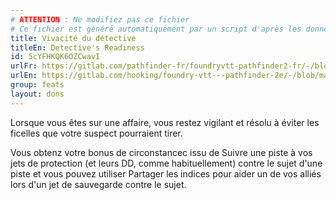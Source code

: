 ```yaml
---
# ATTENTION : Ne modifiez pas ce fichier
# Ce fichier est généré automatiquement par un script d'après les données du module Foundry VTT officiel et de sa traduction
title: Vivacité du détective
titleEn: Detective's Readiness
id: 5cYFHKQK6OZCwavI
urlFr: https://gitlab.com/pathfinder-fr/foundryvtt-pathfinder2-fr/-/blob/master/data/feats/5cYFHKQK6OZCwavI.htm
urlEn: https://gitlab.com/hooking/foundry-vtt---pathfinder-2e/-/blob/master/packs/data/feats.db/detective-s-readiness.json
group: feats
layout: dons
---
```

Lorsque vous êtes sur une affaire, vous restez vigilant et résolu à éviter les ficelles que votre suspect pourraient tirer.

Vous obtenz votre bonus de circonstancec issu de <a class="entity-link" data-pack="pf2e.actionspf2e" data-id="xTK2zsWFyxSJvYbX" draggable="true">Suivre une piste</a> à vos jets de protection (et leurs DD, comme habituellement) contre le sujet d'une piste et vous pouvez utiliser <a class="entity-link" data-pack="pf2e.actionspf2e" data-id="25WDi1cVUrW92sUj" draggable="true">Partager les indices</a> pour aider un de vos alliés lors d'un jet de sauvegarde contre le sujet.


